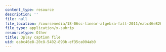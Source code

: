 ```yaml
---
content_type: resource
description: ''
file: null
file_location: /coursemedia/18-06sc-linear-algebra-fall-2011/eabc46e820c85402893bef35ca004ab0_QQpvGlF_1Qo.vtt
file_type: application/x-subrip
resourcetype: Other
title: 3play caption file
uid: eabc46e8-20c8-5402-893b-ef35ca004ab0
---
```

